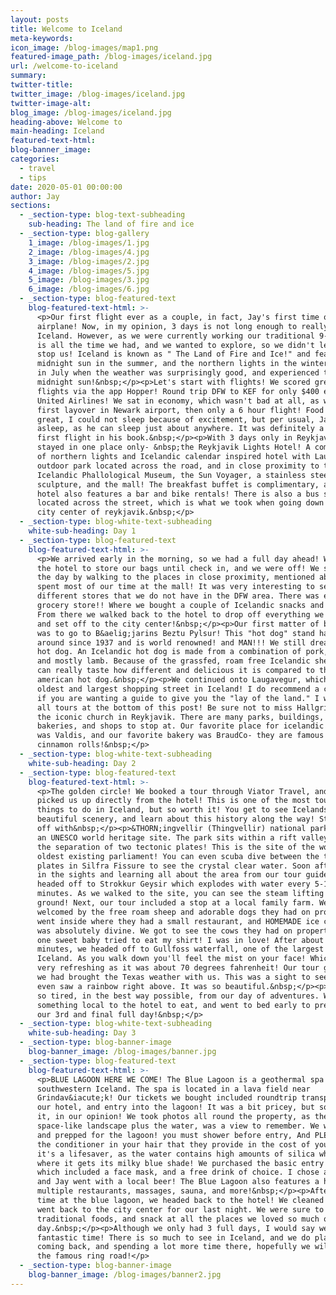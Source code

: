 ```yaml
---
layout: posts
title: Welcome to Iceland
meta-keywords:
icon_image: /blog-images/map1.png
featured-image_path: /blog-images/iceland.jpg
url: /welcome-to-iceland
summary:
twitter-title:
twitter_image: /blog-images/iceland.jpg
twitter-image-alt:
blog_image: /blog-images/iceland.jpg
heading-above: Welcome to
main-heading: Iceland
featured-text-html:
blog-banner_image:
categories:
  - travel
  - tips
date: 2020-05-01 00:00:00
author: Jay
sections:
  - _section-type: blog-text-subheading
    sub-heading: The land of fire and ice
  - _section-type: blog-gallery
    1_image: /blog-images/1.jpg
    2_image: /blog-images/4.jpg
    3_image: /blog-images/2.jpg
    4_image: /blog-images/5.jpg
    5_image: /blog-images/3.jpg
    6_image: /blog-images/6.jpg
  - _section-type: blog-featured-text
    blog-featured-text-html: >-
      <p>Our first flight ever as a couple, in fact, Jay's first time on an
      airplane! Now, in my opinion, 3 days is not long enough to really enjoy
      Iceland. However, as we were currently working our traditional 9-5s, this
      is all the time we had, and we wanted to explore, so we didn't let timing
      stop us! Iceland is known as " The Land of Fire and Ice!" and features
      midnight sun in the summer, and the northern lights in the winter. We went
      in July when the weather was surprisingly good, and experienced the
      midnight sun!&nbsp;</p><p>Let's start with flights! We scored great
      flights via the app Hopper! Round trip DFW to KEF for only $400 each on
      United Airlines! We sat in economy, which wasn't bad at all, as we had our
      first layover in Newark airport, then only a 6 hour flight! Food was
      great, I could not sleep because of excitement, but per usual, Jay fell
      asleep, as he can sleep just about anywhere. It was definitely a great
      first flight in his book.&nbsp;</p><p>With 3 days only in Reykjavik, we
      stayed in one place only- &nbsp;the Reykjavik Lights Hotel! A combination
      of northern lights and Icelandic calendar inspired hotel with Laugardalur
      outdoor park located across the road, and in close proximity to the
      Icelandic Phallological Museum, the Sun Voyager, a stainless steel boat
      sculpture, and the mall! The breakfast buffet is complimentary, and the
      hotel also features a bar and bike rentals! There is also a bus stop
      located across the street, which is what we took when going down to the
      city center of reykjavik.&nbsp;</p>
  - _section-type: blog-white-text-subheading
    white-sub-heading: Day 1
  - _section-type: blog-featured-text
    blog-featured-text-html: >-
      <p>We arrived early in the morning, so we had a full day ahead! We asked
      the hotel to store our bags until check in, and we were off! We started
      the day by walking to the places in close proximity, mentioned above, and
      spent most of our time at the mall! It was very interesting to see the
      different stores that we do not have in the DFW area. There was even a
      grocery store!! Where we bought a couple of Icelandic snacks and wine.
      From there we walked back to the hotel to drop off everything we bought,
      and set off to the city center!&nbsp;</p><p>Our first matter of business
      was to go to B&aelig;jarins Beztu Pylsur! This "hot dog" stand has been
      around since 1937 and is world renowned! and MAN!!! We still dream of this
      hot dog. An Icelandic hot dog is made from a combination of pork, beef,
      and mostly lamb. Because of the grassfed, roam free Icelandic sheep, you
      can really taste how different and delicious it is compared to the
      american hot dog.&nbsp;</p><p>We continued onto Laugavegur, which is the
      oldest and largest shopping street in Iceland! I do recommend a city tour
      if you are wanting a guide to give you the "lay of the land." I will link
      all tours at the bottom of this post! Be sure not to miss Hallgrimskrkj,
      the iconic church in Reykjavik. There are many parks, buildings, museums,
      bakeries, and shops to stop at. Our favorite place for icelandic ice cream
      was Valdis, and our favorite bakery was BraudCo- they are famous for their
      cinnamon rolls!&nbsp;</p>
  - _section-type: blog-white-text-subheading
    white-sub-heading: Day 2
  - _section-type: blog-featured-text
    blog-featured-text-html: >-
      <p>The golden circle! We booked a tour through Viator Travel, and they
      picked us up directly from the hotel! This is one of the most touristic
      things to do in Iceland, but so worth it! You get to see Icelands
      beautiful scenery, and learn about this history along the way! Starting
      off with&nbsp;</p><p>&THORN;ingvellir (Thingvellir) national park! This is
      an UNESCO world heritage site. The park sits within a rift valley, causing
      the separation of two tectonic plates! This is the site of the world's
      oldest existing parliament! You can even scuba dive between the tectonic
      plates in Silfra Fissure to see the crystal clear water. Soon after taking
      in the sights and learning all about the area from our tour guide, we
      headed off to Strokkur Geysir which explodes with water every 5-10
      minutes. As we walked to the site, you can see the steam lifting from the
      ground! Next, our tour included a stop at a local family farm. We were
      welcomed by the free roam sheep and adorable dogs they had on property. We
      went inside where they had a small restaurant, and HOMEMADE ice cream! It
      was absolutely divine. We got to see the cows they had on property, and
      one sweet baby tried to eat my shirt! I was in love! After about 45
      minutes, we headed off to Gullfoss waterfall, one of the largest in
      Iceland. As you walk down you'll feel the mist on your face! Which was
      very refreshing as it was about 70 degrees fahrenheit! Our tour guide said
      we had brought the Texas weather with us. This was a sight to see, and we
      even saw a rainbow right above. It was so beautiful.&nbsp;</p><p>We were
      so tired, in the best way possible, from our day of adventures. We grabbed
      something local to the hotel to eat, and went to bed early to prepare for
      our 3rd and final full day!&nbsp;</p>
  - _section-type: blog-white-text-subheading
    white-sub-heading: Day 3
  - _section-type: blog-banner-image
    blog-banner_image: /blog-images/banner.jpg
  - _section-type: blog-featured-text
    blog-featured-text-html: >-
      <p>BLUE LAGOON HERE WE COME! The Blue Lagoon is a geothermal spa in
      southwestern Iceland. The spa is located in a lava field near
      Grindav&iacute;k! Our tickets we bought included roundtrip transport from
      our hotel, and entry into the lagoon! It was a bit pricey, but so worth
      it, in our opinion! We took photos all round the property, as the rocky,
      space-like landscape plus the water, was a view to remember. We went in
      and prepped for the lagoon! you must shower before entry, And PLEASE put
      the conditioner in your hair that they provide in the cost of your ticket-
      it's a lifesaver, as the water contains high amounts of silica which is
      where it gets its milky blue shade! We purchased the basic entry fee,
      which included a face mask, and a free drink of choice. I chose a wine,
      and Jay went with a local beer! The Blue Lagoon also features a hotel,
      multiple restaurants, massages, sauna, and more!&nbsp;</p><p>After our
      time at the blue lagoon, we headed back to the hotel! We cleaned up, and
      went back to the city center for our last night. We were sure to eat more
      traditional foods, and snack at all the places we loved so much our first
      day.&nbsp;</p><p>Although we only had 3 full days, I would say we had a
      fantastic time! There is so much to see in Iceland, and we do plan on
      coming back, and spending a lot more time there, hopefully we will travel
      the famous ring road!</p>
  - _section-type: blog-banner-image
    blog-banner_image: /blog-images/banner2.jpg
---
```

